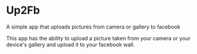 Up2Fb
=====

A simple app that uploads pictures from camera or gallery to facebook

This app has the ability to upload a picture taken from your camera or your device's gallery and upload it to your facebook wall.
